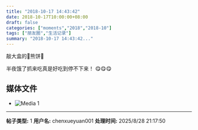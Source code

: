 ```yaml
---
title: "2018-10-17 14:43:42"
date: 2018-10-17T10:00:00+08:00
draft: false
categories: ["moments","2018","2018-10"]
tags: ["朋友圈","生活记录"]
summary: "2018-10-17 14:43:42..."
---
```


敲大盒的🐻熊饼🍪

半夜饿了抓来吃真是好吃到停不下来！
😋😋😋

## 媒体文件

- ![Media 1](/Moments/photos/2018-10-17/201810171443420.jpg)

---

**帖子类型:** 1
**用户名:** chenxueyuan001
**处理时间:** 2025/8/28 21:17:50
